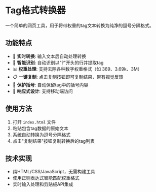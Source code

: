 # Tag格式转换器

一个简单的网页工具，用于将带权重的tag文本转换为纯净的逗号分隔格式。

## 功能特点

- 🔄 **实时转换**: 输入文本后自动处理转换
- 🎯 **智能识别**: 自动识别以"?"开头的行并提取tag
- 📊 **权重处理**: 支持去除各种数字权重格式（如 369、3.69k、3M）
- 📋 **一键复制**: 点击复制按钮即可复制结果，带有视觉反馈
- 🔧 **保护括号**: 自动保留tag中的括号内容
- 📱 **响应式设计**: 支持移动端访问

## 使用方法

1. 打开 `index.html` 文件
2. 粘贴包含tag数据的原始文本
3. 系统自动转换为逗号分隔格式
4. 点击"复制结果"按钮复制转换后的tag列表

## 技术实现

- 纯HTML/CSS/JavaScript，无需构建工具
- 使用正则表达式智能匹配权重格式
- 实时输入处理和剪贴板API集成